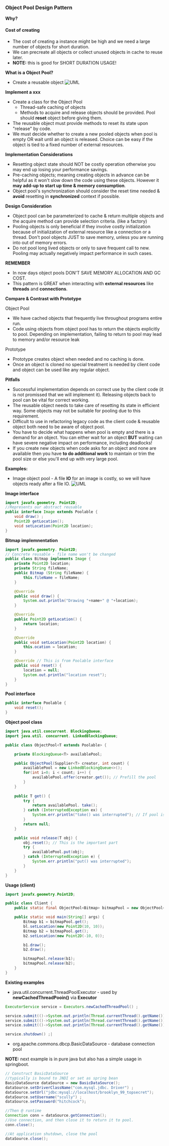 ### Object Pool Design Pattern
**Why?**
#### Cost of creating
- The cost of creating a instance might be high and we need a large number of objects for short duration.
- We can precreate all objects or collect unused objects in cache to reuse later.
- **NOTE:** this is good for SHORT DURATION USAGE!

**What is a Object Pool?**
- Create a reusable object
![UML](/Files/ObjectPoolDP.png)

**Implement a xxx**
- Create a class for the Object Pool
    - Thread-safe caching of objects
    - Methods to acquire and release objects should be provided. Pool should **reset** object before giving them.
- The reusable object must provide methods to reset its state upon "release" by code.
- We must decide whether to create a new pooled objects when pool is empty OR wait until an object is released. Choice can be easy if the object is tied to a fixed number of external resources.

**Implementation Considerations**
- Resetting object state should NOT be costly operation otherwise you may end up losing your performance savings.
- Pre-caching objects; meaning creating objects in advance can be helpful as it won't slow down the code using these objects. However it **may add-up to start up time & memory consumption**.
- Object pool's synchronization should consider the reset time needed & **avoid** resetting in **synchronized** context if possible.

**Design Consideration**
- Object pool can be parameterized to cache & return multiple objects and the acquire method can provide selection criteria. (like a factory)
- Pooling objects is only beneficial if they involve costly initialization because of initialization of external resource like a connection or a thread. Don't pool objects JUST to save memory, unless you are running into out of memory errors.
- Do not pool long lived objects or only to save frequent call to new. Pooling may actually negatively impact performance in such cases.

**REMEMBER**
- In now days object pools DON'T SAVE MEMORY ALLOCATION AND GC COST.
- This pattern is GREAT when interacting with **external resources** like **threads** and **connections**.

**Compare & Contrast with Prototype**

Object Pool
- We have cached objects that frequently live throughout programs entire run.
- Code using objects from object pool has to return the objects explicitly to pool. Depending on implementation, failing to return to pool may lead to memory and/or resource leak

Prototype
- Prototype creates object when needed and no caching is done.
- Once an object is cloned no special treatment is needed by client code and object can be used like any regular object.

**Pitfalls**
- Successful implementation depends on correct use by the client code (it is not promissed that we will implement it). Releasing objects back to pool can be vital for correct working.
- The reusable object needs to take care of resetting its state in efficient way. Some objects may not be suitable for pooling due to this requirement.
- Difficult to use in refactoring legacy code as the client code & reusable object both need to be aware of object pool.
- You have to decide what happens when pool is empty and there is a demand for an object. You can either wait for an object **BUT** waiting can have severe negative impact on performance, including deadlocks!
- If you create new objects when code asks for an object and none are available then you have **to do additional work** to maintain or trim the pool size or else you'll end up with very large pool.

**Examples:**
- Image object pool - A file **IO** for an image is costly, so we will have objects ready after a file IO.
![UML](/Files/ObjectPoolDP-Example.png)

**Image interface**
```java
import javafx.geometry. Point2D;
//Represents our abstract reusable
public interface Image extends Poolable {
    void draw() ;
    Point2D getLocation();
    void setLocation(Point2D location);
}
```
**Bitmap implemnentation**
```java
import javafx.geometry. Point2D;
// Concrete reusable - file name won't be changed
public class Bitmap implements Image {
    private Point2D location;
    private String fileName;
    public Bitmap (String fileName) {
        this.fileName = fileName;
    }

    @Override
    public void draw() {
        System.out.println("Drawing "+name+" @ "+location);
    }

    @Override
    public Point2D getLocation() {
        return location;
    }

    @Override
    public void setLocation(Point2D location) {
        this.ocation = location;
    }

    @Override // This is from Poolable interface
    public void reset() {
        location = null;
        System.out.println("location reset");
    }
}
```
**Pool interface**
```java
public interface Poolable {
    void reset();
}
```
**Object pool class**
```java
import java.util.concurrent. BlockingQueue;
import java.util. concurrent. LinkedBlockingQueue;

public class ObjectPool<T extends Poolable> {

    private BlockingQueue<T> availablePool;

    public ObjectPool(Supplier<T> creator, int count) {
        availablePool = new LinkedBlockingQueue<>();
        for(int i=0; i < count; i++) {
            availablePool.offer(creator.get()); // Prefill the pool
        }
    }
    
    public T get() {
        try {
            return availablePool. take();
        } catch (InterruptedException ex) {
            System.err.println("take() was interrupted"); // If pool is empty the blockable queue will interrupt
        }
        return null;
    }

    public void release(T obj) {
        obj.reset(); // This is the important part
        try {
            availablePool.put(obj);
        } catch (InterruptedException e) {
            System.err.println("put() was interrupted");
        }
    }
}
```
**Usage (client)**
```java
import javafx.geometry.Point2D;

public class Client {
    public static final ObjectPool<Bitmap> bitmapPool = new ObjectPool<>(()   -> new Bitmap("Logo.bmp"), 5);

    public static void main(String[] args) {
        Bitmap b1 = bitmapPool.get();
        bl.setLocation(new Point2D(10, 10));
        Bitmap b2 = bitmapPool.get();
        b2.setLocation(new Point2D(-10, 0));

        b1.draw();
        b2.draw();

        bitmapPool.release(b1);
        bitmapPool.release(b2);
    }
}
```

**Existing examples**
- java.util.concurrent.ThreadPoolExecutor - used by **newCachedThreadPooin()** via **Executor**
```java
ExecutorService service = Executors.newCachedThreadPool() ;

service.submit(()->System.out.println(Thread.currentThread().getName()));
service.submit(()->System.out.println(Thread.currentThread().getName()));
service.submit(()->System.out.println(Thread.currentThread().getName()));

service.shutdown() ;|
```
- org.apache.commons.dbcp.BasicDataSource - database connection pool

**NOTE:** next example is in pure java but also has a simple usage in springboot.
```java
// Construct BasicDataSource
//typically is bound to JNDI or set as spring bean
BasicDataSource dataSource = new BasicDataSource();
dataSource.setDriverClassName("com.mysql.jdbc. Driver") ;
dataSource.setUrl("jdbc:mysql://localhost/brooklyn_99_topsecret");
dataSource.setUsername("scully") ;
dataSource.setPassword("hitchcock");

//Then @ runtime
Connection conn = dataSource.getConnection();
//Use connection, and then close it to return it to pool.
conn.close();

//At application shutdown, close the pool
dataSource.close();
```